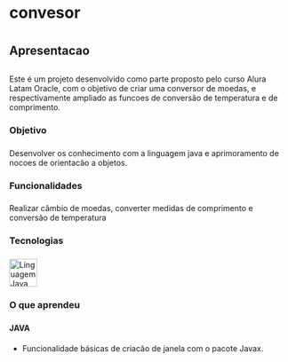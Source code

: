 # convesor <h1>
## Apresentacao <h2>

Este é um projeto desenvolvido como parte proposto pelo curso Alura Latam Oracle, com o objetivo de criar uma conversor de moedas, e respectivamente ampliado as funcoes de conversão de temperatura e de comprimento.

### Objetivo <h3>

Desenvolver os conhecimento com a linguagem java e aprimoramento de nocoes de orientacão a objetos.

### Funcionalidades <h3>

Realizar câmbio de moedas, converter medidas de comprimento e conversão de temperatura

### Tecnologias <h3>

<img height="50px" width="50px" alt="Linguagem Java" pointer-events: none src="https://cdn.jsdelivr.net/gh/devicons/devicon/icons/java/java-original.svg" />

### O que aprendeu <h3>

#### JAVA <h4>

* Funcionalidade básicas de criacão de janela com o pacote Javax.
